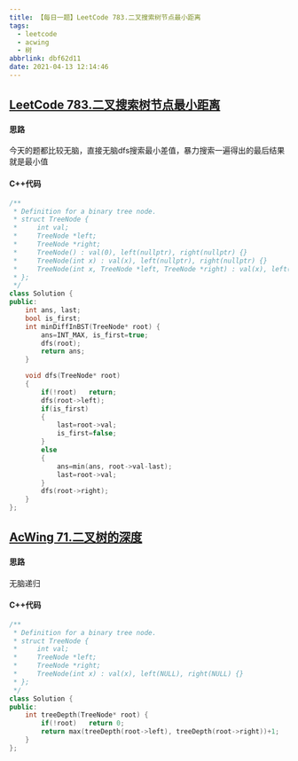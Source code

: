 ```yaml
---
title: 【每日一题】LeetCode 783.二叉搜索树节点最小距离
tags:
  - leetcode
  - acwing
  - 树
abbrlink: dbf62d11
date: 2021-04-13 12:14:46
---
```


## [LeetCode 783.二叉搜索树节点最小距离](https://leetcode-cn.com/problems/minimum-distance-between-bst-nodes/)

#### 思路

今天的题都比较无脑，直接无脑dfs搜索最小差值，暴力搜索一遍得出的最后结果就是最小值

#### C++代码

```c++
/**
 * Definition for a binary tree node.
 * struct TreeNode {
 *     int val;
 *     TreeNode *left;
 *     TreeNode *right;
 *     TreeNode() : val(0), left(nullptr), right(nullptr) {}
 *     TreeNode(int x) : val(x), left(nullptr), right(nullptr) {}
 *     TreeNode(int x, TreeNode *left, TreeNode *right) : val(x), left(left), right(right) {}
 * };
 */
class Solution {
public:
    int ans, last;
    bool is_first;
    int minDiffInBST(TreeNode* root) {
        ans=INT_MAX, is_first=true;
        dfs(root);
        return ans;
    }

    void dfs(TreeNode* root)
    {
        if(!root)   return;
        dfs(root->left);
        if(is_first)
        {
            last=root->val;
            is_first=false;
        }
        else
        {
            ans=min(ans, root->val-last);
            last=root->val;
        }
        dfs(root->right);
    }
};
```

## [AcWing 71.二叉树的深度](https://www.acwing.com/problem/content/67/)

#### 思路

无脑递归

#### C++代码

```c++
/**
 * Definition for a binary tree node.
 * struct TreeNode {
 *     int val;
 *     TreeNode *left;
 *     TreeNode *right;
 *     TreeNode(int x) : val(x), left(NULL), right(NULL) {}
 * };
 */
class Solution {
public:
    int treeDepth(TreeNode* root) {
        if(!root)   return 0;
        return max(treeDepth(root->left), treeDepth(root->right))+1;
    }
};
```





